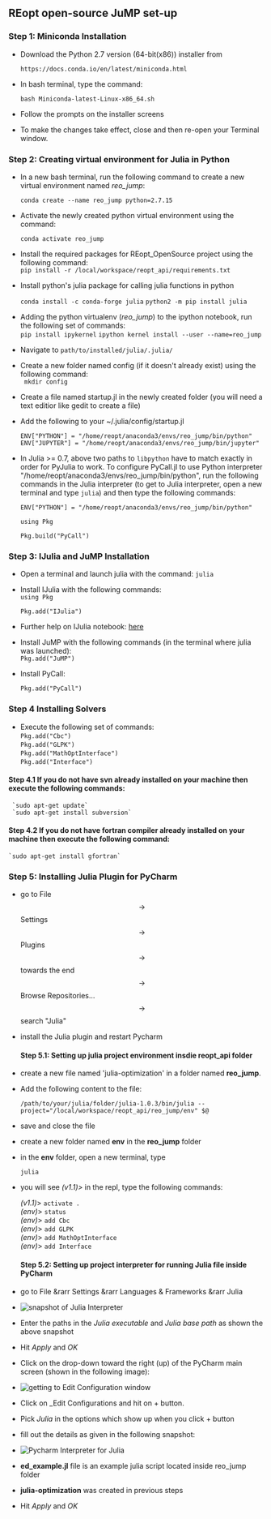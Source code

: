 ## REopt open-source JuMP set-up 

### Step 1: Miniconda Installation
- Download the Python 2.7 version (64-bit(x86)) installer from

     `https://docs.conda.io/en/latest/miniconda.html`

- In bash terminal, type the command:

     `bash Miniconda-latest-Linux-x86_64.sh`

- Follow the prompts on the installer screens
- To make the changes take effect, close and then re-open your Terminal window.


### Step 2: Creating virtual environment for Julia in  **Python**

- In a new bash terminal, run the following command to create a new virtual environment named *reo_jump*:  

    `conda create --name reo_jump python=2.7.15`
  
 - Activate the newly created python virtual environment using the command:  

    `conda activate reo_jump`

- Install the required packages for REopt_OpenSource project using the following command:  
    `pip install -r /local/workspace/reopt_api/requirements.txt`

- Install python's julia package for calling julia functions in python  

    `conda install -c conda-forge julia`
    `python2 -m pip install julia`

- Adding the python virtualenv (_reo_jump_)  to the ipython notebook, run the following set of commands:  
    `pip install ipykernel`
    `ipython kernel install --user --name=reo_jump`
    
- Navigate to `path/to/installed/julia/.julia/`
- Create a new folder named config (if it doesn't already exist) using the following command:  
    ` mkdir config`

- Create a file named startup.jl in the newly created folder (you will need a text editior like gedit to create a file)
- Add the following to your ~/.julia/config/startup.jl  

    `ENV["PYTHON"] = "/home/reopt/anaconda3/envs/reo_jump/bin/python"`  
    `ENV["JUPYTER"] = "/home/reopt/anaconda3/envs/reo_jump/bin/jupyter"`

- In Julia >= 0.7, above two paths to `libpython` have to match exactly
  in order for PyJulia to work.  To configure PyCall.jl to use Python
  interpreter "/home/reopt/anaconda3/envs/reo_jump/bin/python",
  run the following commands in the Julia interpreter (to get to Julia interpreter, open a new terminal and type `julia`) and then type the following commands:  

    `ENV["PYTHON"] = "/home/reopt/anaconda3/envs/reo_jump/bin/python"`
    
    `using Pkg`  
    
    `Pkg.build("PyCall")`  

### Step 3: IJulia and JuMP Installation

- Open a terminal and launch julia with the command: `julia`
- Install IJulia with the following commands:  
     `using Pkg`  
     
     `Pkg.add("IJulia")`  

- Further help on IJulia notebook:  [here](https://github.com/JuliaLang/IJulia.jl)
  
- Install JuMP with the following commands (in the terminal where julia was launched):  
     `Pkg.add("JuMP")`  
- Install PyCall:  

     `Pkg.add("PyCall")`

### Step 4 Installing Solvers
- Execute the following set of commands:  
     `Pkg.add("Cbc")`  
     `Pkg.add("GLPK")`  
     `Pkg.add("MathOptInterface")`  
     `Pkg.add("Interface")`  


#### Step 4.1 If you do not have svn already installed on your machine then execute the following commands:  
     `sudo apt-get update`  
     `sudo apt-get install subversion`   

#### Step 4.2 If you do not have fortran compiler already installed on your machine then execute the following command:

    `sudo apt-get install gfortran`

### Step 5: Installing **Julia Plugin** for PyCharm

- go to File $$\to$$ Settings $$\to$$ Plugins $$\to$$ towards the end $$\to$$ Browse Repositories... $$\to$$ search "Julia"

- install the Julia plugin and restart Pycharm

  #### Step 5.1: Setting up julia project environment insdie reopt_api folder

- create a new file named 'julia-optimization' in a folder named __reo_jump__.

- Add the following content to the file:

     `` /path/to/your/julia/folder/julia-1.0.3/bin/julia --project="/local/workspace/reopt_api/reo_jump/env" $@ ``  

- save and close the file

- create a new folder named __env__ in the __reo_jump__ folder

- in the __env__ folder, open a new terminal, type

     `julia`

- you will see *_(v1.1)>_* in the repl, type the following commands:

     *_(v1.1)_*>  `activate .`  
     *_(env)_*>  `status`  
     *_(env)_*>  `add Cbc`  
     *_(env)_*>  `add GLPK`  
     *_(env)_*>  `add MathOptInterface`  
     *_(env)_*>   `add Interface`  



  #### Step 5.2: Setting up project interpreter for running Julia file inside PyCharm
- go to File &rarr Settings &rarr Languages & Frameworks &rarr Julia  
- ![snapshot of Julia Interpreter](Pycharm_Julia_Interpreter_setting.png)  
- Enter the paths in the  _Julia executable_ and _Julia base path_ as shown the above snapshot
- Hit _Apply_ and _OK_
- Click on the drop-down toward the right (up) of the PyCharm main screen (shown in the following  image):  
- ![getting to _Edit Configuration_ window](edit_config_1.png)  
- Click on _Edit Configurations and hit on + button.
- Pick _Julia_ in the options which show up when you click + button
- fill out the details as given in the following snapshot:  
- ![Pycharm Interpreter for Julia](edit_config_2.png)  
- __ed_example.jl__ file is an example julia script located inside reo_jump folder
- __julia-optimization__ was created in previous steps
- Hit _Apply_ and _OK_  
